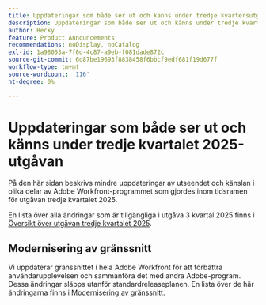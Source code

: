 ```yaml
---
title: Uppdateringar som både ser ut och känns under tredje kvartersutgåvan 2025
description: Uppdateringar som både ser ut och känns under tredje kvartersutgåvan 2025
author: Becky
feature: Product Announcements
recommendations: noDisplay, noCatalog
exl-id: 1a98053a-7f0d-4c87-a9eb-f081dade872c
source-git-commit: 6d87be19693f8838458f6bbcf9edf681f19d677f
workflow-type: tm+mt
source-wordcount: '116'
ht-degree: 0%

---
```


# Uppdateringar som både ser ut och känns under tredje kvartalet 2025-utgåvan

På den här sidan beskrivs mindre uppdateringar av utseendet och känslan i olika delar av Adobe Workfront-programmet som gjordes inom tidsramen för utgåvan tredje kvartalet 2025.

En lista över alla ändringar som är tillgängliga i utgåva 3 kvartal 2025 finns i [Översikt över utgåvan tredje kvartalet 2025](/help/quicksilver/product-announcements/product-releases/25-q3-release-activity/25-q3-release-overview.md).

<!--## New look-and-feel for Announcement Center messages

>[!NOTE]
>
>* Preview: July 10, 2025
>* Production fast release: July 17, 2025
>* Production for all customers:  July 17, 2025

Announcement Center messages now match the style of Workfront email notifications.-->

## Modernisering av gränssnitt

Vi uppdaterar gränssnittet i hela Adobe Workfront för att förbättra användarupplevelsen och sammanföra det med andra Adobe-program. Dessa ändringar släpps utanför standardreleaseplanen. En lista över de här ändringarna finns i [Modernisering av gränssnitt](/help/quicksilver/product-announcements/product-releases/interface-modernization/interface-modernization.md).